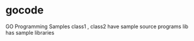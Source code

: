 # gocode
GO Programming Samples
class1 , class2 have sample source programs
lib has sample libraries
